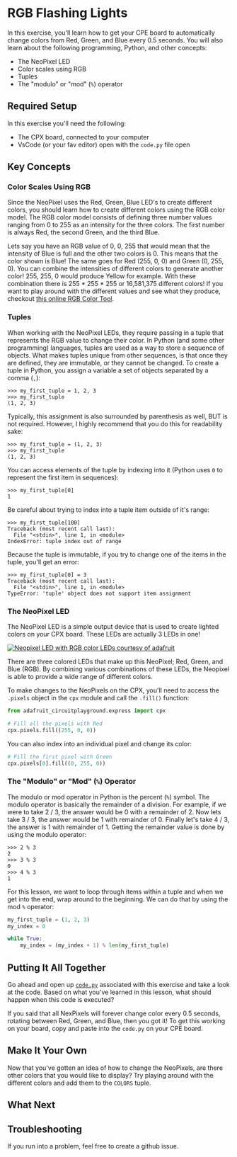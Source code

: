 # RGB Flashing Lights

In this exercise, you'll learn how to get your CPE board to automatically change colors from Red, Green, and Blue every 0.5 seconds.  You will also learn about the following programming, Python, and other concepts:

* The NeoPixel LED
* Color scales using RGB
* Tuples
* The "modulo" or "mod" (`%`) operator

## Required Setup

In this exercise you'll need the following:

* The CPX board, connected to your computer
* VsCode (or your fav editor) open with the `code.py` file open

## Key Concepts

### Color Scales Using RGB

Since the NeoPixel uses the Red, Green, Blue LED's to create different colors, you should learn how to create different colors using the RGB color model.  The RGB color model consists of defining three number values ranging from 0 to 255 as an intensity for the three colors.  The first number is always Red, the second Green, and the third Blue.  

Lets say you have an RGB value of 0, 0, 255 that would mean that the intensity of Blue is full and the other two colors is 0.  This means that the color shown is Blue!  The same goes for Red (255, 0, 0) and Green (0, 255, 0).  You can combine the intensities of different colors to generate another color!  255, 255, 0 would produce Yellow for example.  With these combination there is 255 * 255 * 255 or 16,581,375 different colors!  If you want to play around with the different values and see what they produce, checkout [this online RGB Color Tool](https://www.rapidtables.com/web/color/RGB_Color.html).

### Tuples

When working with the NeoPixel LEDs, they require passing in a tuple that represents the RGB value to change their color.  In Python (and some other programming) languages, tuples are used as a way to store a sequence of objects.  What makes tuples unique from other sequences, is that once they are defined, they are immutable, or they cannot be changed.  To create a tuple in Python, you assign a variable a set of objects separated by a comma (`,`):

```pycon
>>> my_first_tuple = 1, 2, 3
>>> my_first_tuple
(1, 2, 3)
```

Typically, this assignment is also surrounded by parenthesis as well, BUT is not required.  However, I highly recommend that you do this for readability sake:

```pycon
>>> my_first_tuple = (1, 2, 3)
>>> my_first_tuple
(1, 2, 3)
```

You can access elements of the tuple by indexing into it (Python uses `0` to represent the first item in sequences):

```pycon
>>> my_first_tuple[0]
1
```

Be careful about trying to index into a tuple item outside of it's range:

```pycon
>>> my_first_tuple[100]
Traceback (most recent call last):
  File "<stdin>", line 1, in <module>
IndexError: tuple index out of range
```

Because the tuple is immutable, if you try to change one of the items in the tuple, you'll get an error:

```pycon
>>> my_first_tuple[0] = 3
Traceback (most recent call last):
  File "<stdin>", line 1, in <module>
TypeError: 'tuple' object does not support item assignment
```

### The NeoPixel LED

The NeoPixel LED is a simple output device that is used to create lighted colors on your CPX board.  These LEDs are actually 3 LEDs in one!

[![Neopixel LED with RGB color LEDs courtesy of adafruit](../../images/led_strips_single-neopixel.jpg)](https://blog.adafruit.com/2017/12/12/neopixels-five-years-in-adafruit-neopixels/)

There are three colored LEDs that make up this NeoPixel; Red, Green, and Blue (RGB).  By combining various combinations of these LEDs, the Neopixel is able to provide a wide range of different colors.

To make changes to the NeoPixels on the CPX, you'll need to access the `.pixels` object in the `cpx` module and call the `.fill()` function:

```python
from adafruit_circuitplayground.express import cpx

# Fill all the pixels with Red
cpx.pixels.fill((255, 0, 0))
```

You can also index into an individual pixel and change its color:

```python
# Fill the first pixel with Green
cpx.pixels[0].fill((0, 255, 0))
```

### The "Modulo" or "Mod" (`%`) Operator

The modulo or mod operator in Python is the percent (`%`) symbol.  The modulo operator is basically the remainder of a division.  For example, if we were to take 2 / 3, the answer would be 0 with a remainder of 2.  Now lets take 3 / 3, the answer would be 1 with remainder of 0.  Finally let's take 4 / 3, the answer is 1 with remainder of 1.  Getting the remainder value is done by using the modulo operator:

```pycon
>>> 2 % 3
2
>>> 3 % 3
0
>>> 4 % 3
1
```

For this lesson, we want to loop through items within a tuple and when we get into the end, wrap around to the beginning.  We can do that by using the mod `%` operator:

```python
my_first_tuple = (1, 2, 3)
my_index = 0

while True:
    my_index = (my_index + 1) % len(my_first_tuple)
```

## Putting It All Together

Go ahead and open up [`code.py`](code.py) associated with this exercise and take a look at the code.  Based on what you've learned in this lesson, what should happen when this code is executed?

If you said that all NexPixels will forever change color every 0.5 seconds, rotating between Red, Green, and Blue, then you got it!  To get this working on your board, copy and paste into the `code.py` on your CPE board.

## Make It Your Own

Now that you've gotten an idea of how to change the NeoPixels, are there other colors that you would like to display?  Try playing around with the different colors and add them to the `COLORS` tuple.  

## What Next

## Troubleshooting

If you run into a problem, feel free to create a github issue.
